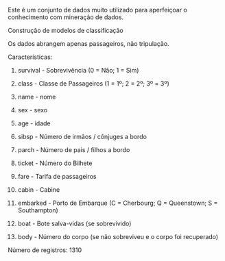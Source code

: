 Este é um conjunto de dados muito utilizado para aperfeiçoar o conhecimento com mineração de dados.

Construção de modelos de classificação

Os dados abrangem apenas passageiros, não tripulação.

Características:

1. survival - Sobrevivência (0 = Não; 1 = Sim)

2. class - Classe de Passageiros (1 = 1º; 2 = 2º; 3º = 3º)

3. name - nome

4. sex - sexo

5. age - idade

6. sibsp - Número de irmãos / cônjuges a bordo

7. parch - Número de pais / filhos a bordo

8. ticket - Número do Bilhete

9. fare - Tarifa de passageiros

10. cabin - Cabine

11. embarked - Porto de Embarque (C = Cherbourg; Q = Queenstown; S = Southampton)

12. boat - Bote salva-vidas (se sobrevivido)

13. body - Número do corpo (se não sobreviveu e o corpo foi recuperado)

Número de registros: 1310
